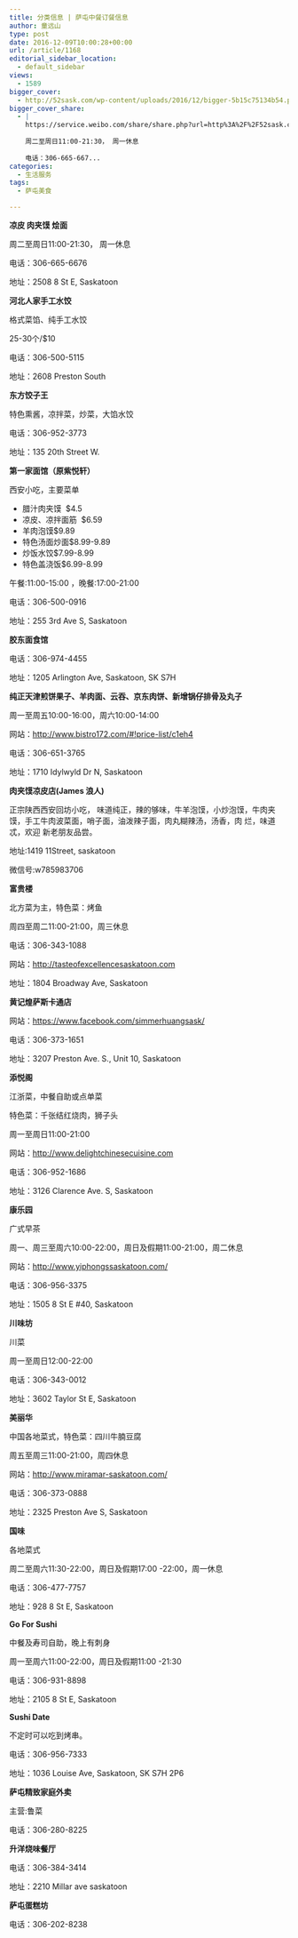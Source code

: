 ```yaml
---
title: 分类信息 | 萨屯中餐订餐信息
author: 童远山
type: post
date: 2016-12-09T10:00:28+00:00
url: /article/1168
editorial_sidebar_location:
  - default_sidebar
views:
  - 1589
bigger_cover:
  - http://52sask.com/wp-content/uploads/2016/12/bigger-5b15c75134b54.png
bigger_cover_share:
  - |
    https://service.weibo.com/share/share.php?url=http%3A%2F%2F52sask.com%2Farticle%2F1168&type=button&language=zh_cn&searchPic=true&pic=http%3A%2F%2F52sask.com%2Fwp-content%2Fuploads%2F2016%2F12%2Fbigger-5b15c75134b54.png&title=【分类信息 | 萨屯中餐订餐信息】 凉皮 肉夹馍 烩面 
    
    周二至周日11:00-21:30， 周一休息
    
    电话：306-665-667...
categories:
  - 生活服务
tags:
  - 萨屯美食

---
```

 **凉皮 肉夹馍 烩面** 

周二至周日11:00-21:30， 周一休息

电话：306-665-6676

地址：2508 8 St E, Saskatoon

 **河北人家手工水饺** 

格式菜馅、纯手工水饺

25-30个/$10

电话：306-500-5115

地址：2608 Preston South

 **东方饺子王** 

特色熏酱，凉拌菜，炒菜，大馅水饺

电话：306-952-3773

地址：135 20th Street W.

 **第一家面馆（原紫悦轩）**

西安小吃，主要菜单

<ul class="list-paddingleft-2">
  <li>
    腊汁肉夹馍  $4.5
  </li>
  <li>
    凉皮、凉拌面筋  $6.59
  </li>
  <li>
    羊肉泡馍$9.89
  </li>
  <li>
    特色汤面炒面$8.99-9.89
  </li>
  <li>
    炒饭水饺$7.99-8.99
  </li>
  <li>
    特色盖浇饭$6.99-8.99
  </li>
</ul>

午餐:11:00-15:00 ，晚餐:17:00-21:00

电话：306-500-0916

地址：255 3rd Ave S, Saskatoon

 **胶东面食馆** 

电话：306-974-4455

地址：1205 Arlington Ave, Saskatoon, SK S7H

 **纯正天津煎饼果子、羊肉面、云吞、京东肉饼、新增锅仔排骨及丸子**

周一至周五10:00-16:00，周六10:00-14:00

网站：http://www.bistro172.com/#!price-list/c1eh4

电话：306-651-3765

地址：1710 Idylwyld Dr N, Saskatoon

 **肉夹馍凉皮店(James 浪人)** 

正宗陕西西安回坊小吃， 味道纯正，辣的够味，牛羊泡馍，小炒泡馍，牛肉夹馍，手工牛肉波菜面，哨子面，油泼辣子面，肉丸糊辣汤，汤香，肉 烂，味道忒，欢迎 新老朋友品尝。

地址:1419 11Street, saskatoon

微信号:w785983706

 **富贵楼** 

北方菜为主，特色菜：烤鱼

周四至周二11:00-21:00，周三休息

电话：306-343-1088

网站：http://tasteofexcellencesaskatoon.com

地址：1804 Broadway Ave, Saskatoon

 **黄记煌萨斯卡通店** 

网站：https://www.facebook.com/simmerhuangsask/

电话：306-373-1651

地址：3207 Preston Ave. S., Unit 10, Saskatoon

 **添悦阁** 

江浙菜，中餐自助或点单菜

特色菜：千张结红烧肉，狮子头

周一至周日11:00-21:00

网站：http://www.delightchinesecuisine.com

电话：306-952-1686

地址：3126 Clarence Ave. S, Saskatoon

 **康乐园** 

广式早茶

周一、周三至周六10:00-22:00，周日及假期11:00-21:00，周二休息

网站：http://www.yiphongssaskatoon.com/

电话：306-956-3375

地址：1505 8 St E #40, Saskatoon

 **川味坊** 

川菜

周一至周日12:00-22:00

电话：306-343-0012

地址：3602 Taylor St E, Saskatoon

 **美丽华** 

中国各地菜式，特色菜：四川牛腩豆腐

周五至周三11:00-21:00，周四休息

网站：http://www.miramar-saskatoon.com/

电话：306-373-0888

地址：2325 Preston Ave S, Saskatoon

 **国味** 

各地菜式

周二至周六11:30-22:00，周日及假期17:00 -22:00，周一休息

电话：306-477-7757

地址：928 8 St E, Saskatoon

**Go For Sushi**

中餐及寿司自助，晚上有刺身

周一至周六11:00-22:00，周日及假期11:00 -21:30

电话：306-931-8898

地址：2105 8 St E, Saskatoon

 **Sushi Date** 

不定时可以吃到烤串。

电话：306-956-7333

地址：1036 Louise Ave, Saskatoon, SK S7H 2P6

 **萨屯精致家庭外卖** 

主营:鲁菜

电话：306-280-8225

 **升洋烧味餐厅** 

电话：306-384-3414

地址：2210 Millar ave saskatoon

 **萨屯蛋糕坊** 

电话：306-202-8238